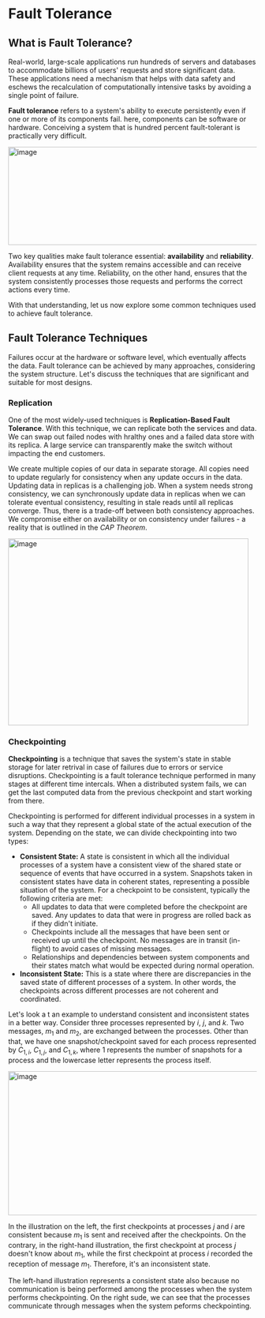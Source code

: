 # Fault Tolerance

## What is Fault Tolerance?

Real-world, large-scale applications run hundreds of servers and databases to accommodate billions of users' requests and store significant data. These applications need a mechanism that helps with data safety and eschews the recalculation of computationally intensive tasks by avoiding a single point of failure.

**Fault tolerance** refers to a system's ability to execute persistently even if one or more of its components fail. here, components can be software or hardware. Conceiving a system that is hundred percent fault-tolerant is practically very difficult.

<img width="523" height="199" alt="image" src="https://github.com/user-attachments/assets/3cd10dd0-faa8-4742-8626-4394f7775b9e" />

Two key qualities make fault tolerance essential: **availability** and **reliability**. Availability ensures that the system remains accessible and can receive client requests at any time. Reliability, on the other hand, ensures that the system consistently processes those requests and performs the correct actions every time.

With that understanding, let us now explore some common techniques used to achieve fault tolerance.

## Fault Tolerance Techniques

Failures occur at the hardware or software level, which eventually affects the data. Fault tolerance can be achieved by many approaches, considering the system structure. Let's discuss the techniques that are significant and suitable for most designs.

### Replication

One of the most widely-used techniques is **Replication-Based Fault Tolerance**. With this technique, we can replicate both the services and data. We can swap out failed nodes with hralthy ones and a failed data store with its replica. A large service can transparently make the switch without impacting the end customers.

We create multiple copies of our data in separate storage. All copies need to update regularly for consistency when any update occurs in the data. Updating data in replicas is a challenging job. When a system needs strong consistency, we can synchronously update data in replicas when we can tolerate eventual consistency, resulting in stale reads until all replicas converge. Thus, there is a trade-off between both consistency approaches. We compromise either on availability or on consistency under failures - a reality that is outlined in the _CAP Theorem_.

<img width="487" height="379" alt="image" src="https://github.com/user-attachments/assets/d6dfeb46-e09f-4e11-8042-e82bea897b62" />

### Checkpointing

**Checkpointing** is a technique that saves the system's state in stable storage for later retrival in case of failures due to errors or service disruptions. Checkpointing is a fault tolerance technique performed in many stages at different time intercals. When a distributed system fails, we can get the last computed data from the previous checkpoint and start working from there.

Checkpointing is performed for different individual processes in a system in such a way that they represent a global state of the actual execution of the system. Depending on the state, we can divide checkpointing into two types:
  - **Consistent State:** A state is consistent in which all the individual processes of a system have a consistent view of the shared state or sequence of events that have occurred in a system. Snapshots taken in consistent states have data in coherent states, representing a possible situation of the system. For a checkpoint to be consistent, typically the following criteria are met:
    - All updates to data that were completed before the checkpoint are saved. Any updates to data that were in progress are rolled back as if they didn't initiate.
    - Checkpoints include all the messages that have been sent or received up until the checkpoint. No messages are in transit (in-flight) to avoid cases of missing messages.
    - Relationships and dependencies between system components and their states match what would be expected during normal operation.
  - **Inconsistent State:** This is a state where there are discrepancies in the saved state of different processes of a system. In other words, the checkpoints across different processes are not coherent and coordinated.

Let's look a t an example to understand consistent and inconsistent states in a better way. Consider three processes represented by $i$, $j$, and $k$. Two messages, $m_{1}$ and $m_{2}$, are exchanged between the processes. Other than that, we have one snapshot/checkpoint saved for each process represented by $C_{1,i}$, $C_{1,j}$, and $C_{1,k}$, where $1$ represents the number of snapshots for a process and the lowercase letter represents the process itself.

<img width="814" height="292" alt="image" src="https://github.com/user-attachments/assets/259cef15-3b74-4c15-b7de-149e72c719b3" />

In the illustration on the left, the first checkpoints at processes $j$ and $i$ are consistent because $m_{1}$ is sent and received after the checkpoints. On the contrary, in the right-hand illustration, the first checkpoint at process $j$ doesn't know about $m_{1}$, while the first checkpoint at process $i$ recorded the reception of message $m_{1}$. Therefore, it's an inconsistent state.

The left-hand illustration represents a consistent state also because no communication is being performed among the processes when the system performs checkpointing. On the right sude, we can see that the processes communicate through messages when the system peforms checkpointing.

